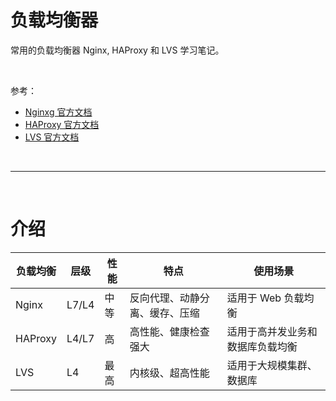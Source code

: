 # 负载均衡器


常用的负载均衡器 Nginx, HAProxy 和 LVS 学习笔记。

<br/>

<!--more-->

参考：

- [Nginxg 官方文档](https://nginx.org/en/docs/)
- [HAProxy 官方文档](https://docs.haproxy.org/)
- [LVS 官方文档](http://www.linuxvirtualserver.org/Documents.html)

<br/>

---

<br/>

# 介绍

| 负载均衡 | 层级 | 性能 | 特点 | 使用场景 |
| - | - | - | - | - |
| Nginx | L7/L4 | 中等 | 反向代理、动静分离、缓存、压缩 | 适用于 Web 负载均衡 |
| HAProxy | L4/L7 | 高 | 高性能、健康检查强大 | 适用于高并发业务和数据库负载均衡 |
| LVS | L4 | 最高 | 内核级、超高性能 | 适用于大规模集群、数据库 |








